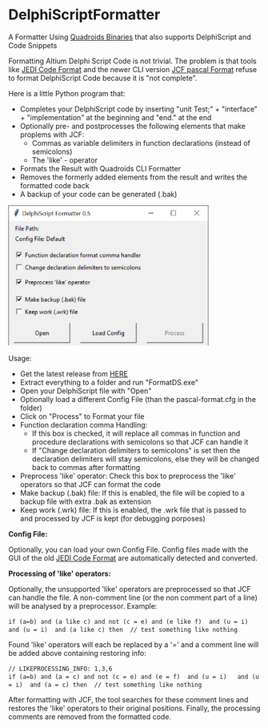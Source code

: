 # DelphiScriptFormatter

A Formatter Using [Quadroids Binaries](https://github.com/quadroid/jcf-pascal-format/releases/tag/v1.0.1) that also supports DelphiScript and Code Snippets

Formatting Altium Delphi Script Code is not trivial. The problem is that tools like
[JEDI Code Format](https://jedicodeformat.sourceforge.net/)
and the newer CLI version
[JCF pascal Format](https://github.com/quadroid/jcf-pascal-format)
refuse to format DelphiScript Code because it is "not complete".

Here is a little Python program that:

* Completes your DelphiScript code by inserting "unit Test;" + "interface" + "implementation" at the beginning and "end." at the end
* Optionally pre- and postprocesses the following elements that make proplems with JCF:
  * Commas as variable delimiters in function declarations (instead of semicolons)
  * The 'like' - operator
* Formats the Result with Quadroids CLI Formatter
* Removes the formerly added elements from the result and writes the formatted code back
* A backup of your code can be generated (.bak)

<img title="" src="doc/Prog_0_5.PNG" alt="Program" width="400">

Usage:

* Get the latest release from [HERE](https://github.com/dotmjsc/DelphiScriptFormatter/releases/)
* Extract everything to a folder and run "FormatDS.exe"
* Open your DelphiScript file with "Open"
* Optionally load a different Config File (than the pascal-format.cfg in the folder)
* Click on "Process" to Format your file
* Function declaration comma Handling:
  * If this box is checked, it will replace all commas in function and procedure declarations with semicolons so that JCF can handle it
  * If "Change declaration delimiters to semicolons" is set then the declaration delimiters will stay semicolons, else they will be changed back to commas after formatting
* Preprocess 'like' operator: Check this box to preprocess the 'like' operators so that JCF can format the code
* Make backup (.bak) file: If this is enabled, the file will be copied to a backup file with extra .bak as extension
* Keep work (.wrk) file: If this is enabled, the .wrk file that is passed to and processed by JCF is kept (for debugging porposes)

**Config File:**

Optionally, you can load your own Config File. Config files made with the GUI of the old [JEDI Code Format](https://jedicodeformat.sourceforge.net/) are automatically detected and converted.

**Processing of 'like' operators:**

Optionally, the unsupported 'like' operators are preprocessed so that JCF can handle the file. A non-comment line (or the non comment part of a line) will be analysed by a preprocessor. Example:

```
if (a=b) and (a like c) and not (c = e) and (e like f)  and (u = i)   and (u = i)  and (a like c) then  // test something like nothing
```

Found 'like' operators will each be replaced by a '=' and a comment line will be added above containing restoring info:

```
// LIKEPROCESSING_INFO: 1,3,6
if (a=b) and (a = c) and not (c = e) and (e = f)  and (u = i)   and (u = i)  and (a = c) then  // test something like nothing
```

After formatting with JCF, the tool searches for these comment lines and restores the 'like' operators to their original positions. Finally, the processing comments are removed from the formatted code.
